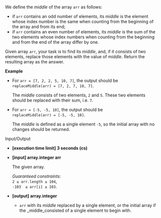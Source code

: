 
We define the  _middle_  of the array  `arr`  as follows:

-   if  `arr`  contains an odd number of elements, its  _middle_  is the element whose index number is the same when counting from the beginning of the array and from its end;
-   if  `arr`  contains an even number of elements, its  _middle_  is the sum of the two elements whose index numbers when counting from the beginning and from the end of the array differ by one.

Given array  `arr`, your task is to find its  _middle_, and, if it consists of two elements, replace those elements with the value of  _middle_. Return the resulting array as the answer.

**Example**

-   For  `arr = [7, 2, 2, 5, 10, 7]`, the output should be  
    `replaceMiddle(arr) = [7, 2, 7, 10, 7]`.
    
    The  _middle_  consists of two elements,  `2`  and  `5`. These two elements should be replaced with their sum, i.e.  `7`.
    
-   For  `arr = [-5, -5, 10]`, the output should be  
    `replaceMiddle(arr) = [-5, -5, 10]`.
    
    The  _middle_  is defined as a single element  `-5`, so the initial array with no changes should be returned.
    

Input/Output

-   **[execution time limit] 3 seconds (cs)**
    
-   **[input] array.integer arr**
    
    The given array.
    
    _Guaranteed constraints:_  
    `2 ≤ arr.length ≤ 104`,  
    `-103  ≤ arr[i] ≤ 103`.
    
-   **[output] array.integer**
    
    -   `arr`  with its  _middle_  replaced by a single element, or the initial array if the  _middle_consisted of a single element to begin with.